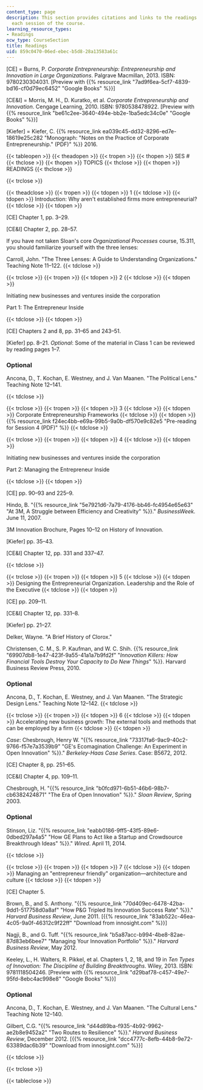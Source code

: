 ```yaml
---
content_type: page
description: This section provides citations and links to the readings assigned for
  each session of the course.
learning_resource_types:
- Readings
ocw_type: CourseSection
title: Readings
uid: 859c0470-06ed-ebec-b5d8-28a13583a61c
---
```


\[CE\] = Burns, P. _Corporate Entrepreneurship: Entrepreneurship and Innovation in Large Organizations_. Palgrave Macmillan, 2013. ISBN: 9780230304031. \[Preview with {{% resource_link "7ad9f6ea-5cf7-4839-bd16-cf0d79ec6452" "Google Books" %}}\]

\[CE&I\] = Morris, M. H., D. Kuratko, et al. _Corporate Entrepreneurship and Innovation_. Cengage Learning, 2010. ISBN: 9780538478922. \[Preview with {{% resource_link "be61c2ee-3640-494e-bb2e-1ba5edc34c0e" "Google Books" %}}\]

\[Kiefer\] = Kiefer, C. {{% resource_link ea039c45-dd32-8296-ed7e-18619e25c282 "Monograph: \"Notes on the Practice of Corporate Entrepreneurship.\" (PDF)" %}} 2016.

{{< tableopen >}}
{{< theadopen >}}
{{< tropen >}}
{{< thopen >}}
SES #
{{< thclose >}}
{{< thopen >}}
TOPICS
{{< thclose >}}
{{< thopen >}}
READINGS
{{< thclose >}}

{{< trclose >}}

{{< theadclose >}}
{{< tropen >}}
{{< tdopen >}}
1
{{< tdclose >}}
{{< tdopen >}}
Introduction: Why aren't established firms more entrepreneurial?
{{< tdclose >}}
{{< tdopen >}}


\[CE\] Chapter 1, pp. 3–29.

\[CE&I\] Chapter 2, pp. 28–57.

If you have not taken Sloan's core _Organizational Processes_ course, 15.311, you should familiarize yourself with the three lenses:

Carroll, John. "The Three Lenses: A Guide to Understanding Organizations." Teaching Note 11–122.
{{< tdclose >}}

{{< trclose >}}
{{< tropen >}}
{{< tdopen >}}
2
{{< tdclose >}}
{{< tdopen >}}


Initiating new businesses and ventures inside the corporation

Part 1: The Entrepreneur Inside


{{< tdclose >}}
{{< tdopen >}}


\[CE\] Chapters 2 and 8, pp. 31–65 and 243–51.

\[Kiefer\] pp. 8–21. _Optional_: Some of the material in Class 1 can be reviewed by reading pages 1–7.

### Optional

Ancona, D., T. Kochan, E. Westney, and J. Van Maanen. "The Political Lens." Teaching Note 12–141.


{{< tdclose >}}

{{< trclose >}}
{{< tropen >}}
{{< tdopen >}}
3
{{< tdclose >}}
{{< tdopen >}}
Corporate Entrepreneurship Frameworks
{{< tdclose >}}
{{< tdopen >}}
{{% resource_link f24ec4bb-e69a-99b5-9a0b-df570e9c82e5 "Pre-reading for Session 4 (PDF)" %}}
{{< tdclose >}}

{{< trclose >}}
{{< tropen >}}
{{< tdopen >}}
4
{{< tdclose >}}
{{< tdopen >}}


Initiating new businesses and ventures inside the corporation

Part 2: Managing the Entrepreneur Inside


{{< tdclose >}}
{{< tdopen >}}


\[CE\] pp. 90–93 and 225–9.

Hindo, B. "{{% resource_link "5e7921d6-7a79-4176-bb46-fc4954e65e63" "At 3M, A Struggle between Efficiency and Creativity" %}}." _BusinessWeek._ June 11, 2007.

3M Innovation Brochure, Pages 10–12 on History of Innovation.

\[Kiefer\] pp. 35–43.

\[CE&I\] Chapter 12, pp. 331 and 337–47.


{{< tdclose >}}

{{< trclose >}}
{{< tropen >}}
{{< tdopen >}}
5
{{< tdclose >}}
{{< tdopen >}}
Designing the Entrepreneurial Organization. Leadership and the Role of the Executive
{{< tdclose >}}
{{< tdopen >}}


\[CE\] pp. 209–11.

\[CE&I\] Chapter 12, pp. 331–8.

\[Kiefer\] pp. 21–27.

Delker, Wayne. "A Brief History of Clorox."

Christensen, C. M., S. P. Kaufman, and W. C. Shih. {{% resource_link "69907db8-1e47-423f-9a55-41a1a7b9fd2f" "_Innovation Killers: How Financial Tools Destroy Your Capacity to Do New Things_" %}}. Harvard Business Review Press, 2010.

### Optional

Ancona, D., T. Kochan, E. Westney, and J. Van Maanen. "The Strategic Design Lens." Teaching Note 12–142.
{{< tdclose >}}

{{< trclose >}}
{{< tropen >}}
{{< tdopen >}}
6
{{< tdclose >}}
{{< tdopen >}}
Accelerating new business growth: The external tools and methods that can be employed by a firm
{{< tdclose >}}
{{< tdopen >}}


_Case_: Chesbrough, Henry W. "{{% resource_link "73317fa6-9ac9-40c2-9766-f57e7a3539b9" "GE's Ecomagination Challenge: An Experiment in Open Innovation" %}}." _Berkeley-Haas Case Series_. Case: B5672, 2012.

\[CE\] Chapter 8, pp. 251–65.

\[CE&I\] Chapter 4, pp. 109–11.

Chesbrough, H. "{{% resource_link "b0fcd971-6b51-46b6-98b7-cb6382424871" "The Era of Open Innovation" %}}." _Sloan Review_, Spring 2003.

### Optional

Stinson, Liz. "{{% resource_link "eabb0186-9ff5-43f5-89e6-0dbed297a4a5" "How GE Plans to Act like a Startup and Crowdsource Breakthrough Ideas" %}}." _Wired_. April 11, 2014.


{{< tdclose >}}

{{< trclose >}}
{{< tropen >}}
{{< tdopen >}}
7
{{< tdclose >}}
{{< tdopen >}}
Managing an "entrepreneur friendly" organization—architecture and culture
{{< tdclose >}}
{{< tdopen >}}


\[CE\] Chapter 5.

Brown, B., and S. Anthony. "{{% resource_link "70d409ec-6478-42ba-9dd1-517758d0a8af" "How P&G Tripled Its Innovation Success Rate" %}}." _Harvard Business Review_, June 2011. \[{{% resource_link "83ab522c-46ea-4c05-9a0f-46312c9f22ff" "Download from innosight.com" %}}\]

Nagji, B., and G. Tuff. "{{% resource_link "b5a87acc-b994-4be8-82ae-87d83eb6bee7" "Managing Your Innovation Portfolio" %}}." _Harvard Business Review_, May 2012.

Keeley, L., H. Walters, R. Pikkel, et al. Chapters 1, 2, 18, and 19 in _Ten Types of Innovation: The Discipline of Building Breakthroughs_. Wiley, 2013. ISBN: 9781118504246. \[Preview with {{% resource_link "d29baf78-c457-49e7-95fd-8ebc4ac998e8" "Google Books" %}}\]

### Optional

Ancona, D., T. Kochan, E. Westney, and J. Van Maanen. "The Cultural Lens." Teaching Note 12–140.

Gilbert, C.G. "{{% resource_link "d44d89ba-f935-4b92-9962-ae2b8e9452a2" "Two Routes to Resilience" %}}." _Harvard Business Review_, December 2012. \[{{% resource_link "dcc4777c-8efb-44b8-9e72-63389dac6b39" "Download from innosight.com" %}}\]


{{< tdclose >}}

{{< trclose >}}

{{< tableclose >}}